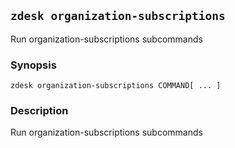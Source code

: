 ## `zdesk organization-subscriptions`

Run organization-subscriptions subcommands

### Synopsis

    zdesk organization-subscriptions COMMAND[ ... ]

### Description

Run organization-subscriptions subcommands


